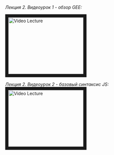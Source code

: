 _Лекция 2. Видеоурок 1 - обзор GEE:_

<a href="http://www.youtube.com/watch?feature=player_embedded&v=sJpvz73OG_E
" target="_blank"><img src="http://img.youtube.com/vi/sJpvz73OG_E/0.jpg" 
alt="Video Lecture" width="240" height="180" border="10" /></a>

_Лекция 2. Видеоурок 2 - базовый синтаксис JS:_
<a href="http://www.youtube.com/watch?feature=player_embedded&v=8_qXYQlA4RU
" target="_blank"><img src="http://img.youtube.com/vi/8_qXYQlA4RU/0.jpg" 
alt="Video Lecture" width="240" height="180" border="10" /></a>
